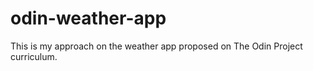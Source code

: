 # odin-weather-app

This is my approach on the weather app proposed on The Odin Project curriculum.
